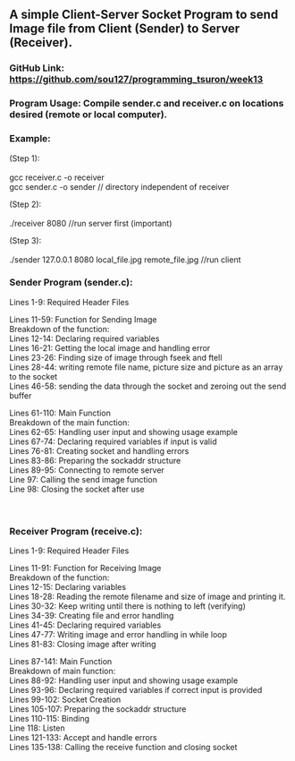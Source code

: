## A simple Client-Server Socket Program to send Image file from Client (Sender) to Server (Receiver). 
### GitHub Link: https://github.com/sou127/programming_tsuron/week13

### Program Usage: Compile sender.c and receiver.c on locations desired (remote or local computer). 

### Example: <br />
(Step 1):	
<br />gcc receiver.c -o receiver	<br />
gcc sender.c -o sender		// directory independent of receiver

(Step 2):	
<br />./receiver 8080		//run server first (important)

(Step 3):	
<br />./sender 127.0.0.1 8080 local_file.jpg remote_file.jpg	//run client


### Sender Program (sender.c):
Lines 1-9: Required Header Files

Lines 11-59: Function for Sending Image <br />
Breakdown of the function: <br />
	Lines 12-14: Declaring required variables <br />
	Lines 16-21: Getting the local image and handling error <br />
	Lines 23-26: Finding size of image through fseek and ftell <br />
	Lines 28-44: writing remote file name, picture size and picture as an array to the socket <br />
	Lines 46-58: sending the data through the socket and zeroing out the send buffer <br />

Lines 61-110: Main Function <br />
Breakdown of the main function: <br />
	Lines 62-65: Handling user input and showing usage example <br />
	Lines 67-74: Declaring required variables if input is valid <br />
	Lines 76-81: Creating socket and handling errors <br />
	Lines 83-86: Preparing the sockaddr structure <br />
	Lines 89-95: Connecting to remote server <br />
	Line 97: Calling the send image function <br />
	Line 98: Closing the socket after use <br /><br /><br />



### Receiver Program (receive.c):
Lines 1-9: Required Header Files

Lines 11-91: Function for Receiving Image <br />
Breakdown of the function: <br />
	Lines 12-15: Declaring variables <br />
	Lines 18-28: Reading the remote filename and size of image and printing it. <br />
	Lines 30-32: Keep writing until there is nothing to left (verifying) <br />
	Lines 34-39: Creating file and error handling <br />
	Lines 41-45: Declaring required variables <br />
	Lines 47-77: Writing image and error handling in while loop <br />
	Lines 81-83: Closing image after writing <br />

Lines 87-141: Main Function <br />
Breakdown of main function: <br />
	Lines 88-92: Handling user input and showing usage example <br />
	Lines 93-96: Declaring required variables if correct input is provided <br />
	Lines 99-102: Socket Creation <br />
	Lines 105-107: Preparing the sockaddr structure <br />
	Lines 110-115: Binding <br />
	Line 118: Listen <br />
	Lines 121-133: Accept and handle errors <br />
	Lines 135-138: Calling the receive function and closing socket <br />
